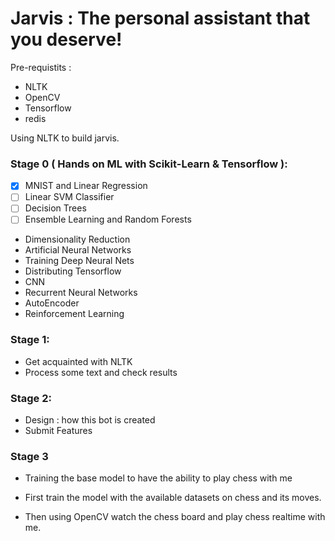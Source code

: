 # Jarvis : The personal assistant that you deserve!
Pre-requistits : 
  - NLTK
  - OpenCV
  - Tensorflow 
  - redis

Using NLTK to build jarvis.

### Stage 0 ( Hands on ML with Scikit-Learn & Tensorflow ):
  - [x] MNIST and Linear Regression
  - [ ] Linear SVM Classifier
  - [ ] Decision Trees
  - [ ] Ensemble Learning and Random Forests
  - Dimensionality Reduction
  - Artificial Neural Networks
  - Training Deep Neural Nets
  - Distributing Tensorflow
  - CNN
  - Recurrent Neural Networks
  - AutoEncoder
  - Reinforcement Learning
  
### Stage 1:
  - Get acquainted with NLTK
  - Process some text and check results

### Stage 2:
  - Design : how this bot is created
  - Submit Features

### Stage 3
  - Training the base model to have the ability to play chess with me
  
  - First train the model with the available datasets on chess and its moves.
  
  - Then using OpenCV watch the chess board and play chess realtime with me.

